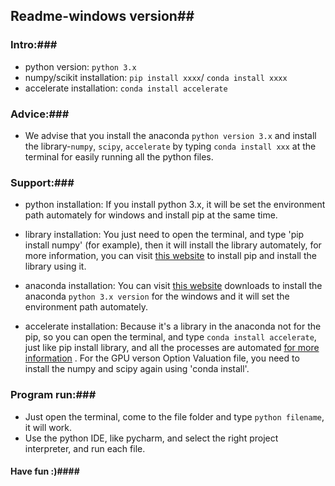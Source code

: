 ## Readme-windows version##

### **Intro**:###
 - python version: `python 3.x`
 - numpy/scikit installation: `pip install xxxx`/ `conda install xxxx`
 - accelerate installation: `conda install accelerate`

### **Advice**:###
 - We advise that you install the anaconda `python version 3.x` and install the library-`numpy`, `scipy`, `accelerate` by typing `conda install xxx` at the terminal for easily running all the python files.

### **Support**:###
 - python installation:
If you install python 3.x, it will be set the environment path automately for windows and install pip at the same time.

 - library installation:
You just need to open the terminal, and type 'pip install numpy' (for example), then it will install the library automately, for more information, you can visit [this website](https://pip.pypa.io/en/stable/installing/) to install pip and install the library using it.

 - anaconda installation:
You can visit [this website](https://www.continuum.io/) downloads to install the anaconda `python 3.x version` for the windows and it will set the environment path automately.

 - accelerate installation:
Because it's a library in the anaconda not for the pip, so you can open the terminal, and type `conda install accelerate`, just like pip install library, and all the processes are automated 
[ for more information](https://docs.continuum.io/accelerate/) . For the GPU verson Option Valuation file, you need to install the numpy and scipy again using 'conda install'.

### **Program run:**###
 - Just open the terminal, come to the file folder and type `python filename`, it will work.
 - Use the python IDE, like pycharm, and select the right project interpreter, and run each file.

#### Have fun :)####

